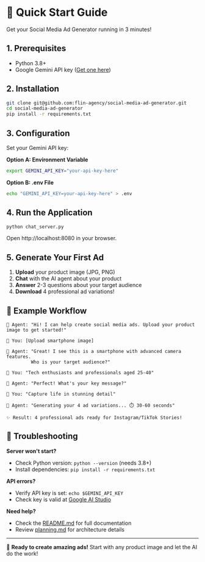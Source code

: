 # 🚀 Quick Start Guide

Get your Social Media Ad Generator running in 3 minutes!

## 1. Prerequisites

- Python 3.8+
- Google Gemini API key ([Get one here](https://aistudio.google.com/apikey))

## 2. Installation

```bash
git clone git@github.com:flin-agency/social-media-ad-generator.git
cd social-media-ad-generator
pip install -r requirements.txt
```

## 3. Configuration

Set your Gemini API key:

**Option A: Environment Variable**
```bash
export GEMINI_API_KEY="your-api-key-here"
```

**Option B: .env File**
```bash
echo "GEMINI_API_KEY=your-api-key-here" > .env
```

## 4. Run the Application

```bash
python chat_server.py
```

Open http://localhost:8080 in your browser.

## 5. Generate Your First Ad

1. **Upload** your product image (JPG, PNG)
2. **Chat** with the AI agent about your product
3. **Answer** 2-3 questions about your target audience
4. **Download** 4 professional ad variations!

## 🎯 Example Workflow

```
🤖 Agent: "Hi! I can help create social media ads. Upload your product image to get started!"

📸 You: [Upload smartphone image]

🤖 Agent: "Great! I see this is a smartphone with advanced camera features.
         Who is your target audience?"

💬 You: "Tech enthusiasts and professionals aged 25-40"

🤖 Agent: "Perfect! What's your key message?"

💬 You: "Capture life in stunning detail"

🤖 Agent: "Generating your 4 ad variations... ⏱️ 30-60 seconds"

✨ Result: 4 professional ads ready for Instagram/TikTok Stories!
```

## 🔧 Troubleshooting

**Server won't start?**
- Check Python version: `python --version` (needs 3.8+)
- Install dependencies: `pip install -r requirements.txt`

**API errors?**
- Verify API key is set: `echo $GEMINI_API_KEY`
- Check key is valid at [Google AI Studio](https://aistudio.google.com/apikey)

**Need help?**
- Check the [README.md](README.md) for full documentation
- Review [planning.md](planning.md) for architecture details

---

🎨 **Ready to create amazing ads!** Start with any product image and let the AI do the work!